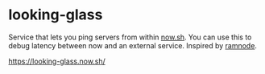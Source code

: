 # looking-glass

Service that lets you ping servers from within [now.sh](https://zeit.co/now). You can use this to debug latency between now and an external service. Inspired by [ramnode](http://lg.sea.ramnode.com/).

https://looking-glass.now.sh/